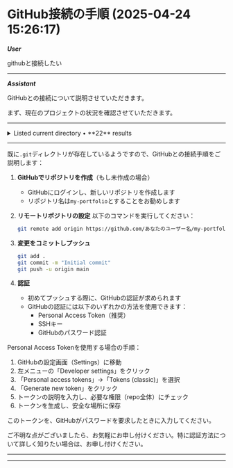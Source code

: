 <!-- Generated by SpecStory -->

# GitHub接続の手順 (2025-04-24 15:26:17)

_**User**_

githubと接続したい

---

_**Assistant**_

GitHubとの接続について説明させていただきます。

まず、現在のプロジェクトの状況を確認させていただきます。

---

<details>
            <summary>Listed current directory • **22** results</summary>
        
| Name |
|-------|
| 📁 `.git` |
| 📁 `.next` |
| 📁 `public` |
| 📄 `package-lock.json` |
| 📄 `package.json` |
| 📁 `node_modules` |
| 📄 `.eslintrc.json` |
| 📁 `.vscode` |
| 📄 `tailwind.config.js` |
| 📄 `postcss.config.mjs` |
| 📄 `postcss.config.js` |
| 📄 `next.config.ts` |
| 📄 `eslint.config.mjs` |
| 📄 `.prettierrc.json` |
| 📄 `.prettierignore` |
| 📁 `src` |
| 📄 `.cursorindexingignore` |
| 📁 `.specstory` |
| 📄 `tsconfig.json` |
| 📄 `next-env.d.ts` |
| 📄 `README.md` |
| 📄 `.gitignore` |

</details>

---

既に`.git`ディレクトリが存在しているようですので、GitHubとの接続手順をご説明します：

1. **GitHubでリポジトリを作成**（もし未作成の場合）
   - GitHubにログインし、新しいリポジトリを作成します
   - リポジトリ名は`my-portfolio`とすることをお勧めします

2. **リモートリポジトリの設定**
   以下のコマンドを実行してください：
   ```bash
   git remote add origin https://github.com/あなたのユーザー名/my-portfolio.git
   ```

3. **変更をコミットしプッシュ**
   ```bash
   git add .
   git commit -m "Initial commit"
   git push -u origin main
   ```

4. **認証**
   - 初めてプッシュする際に、GitHubの認証が求められます
   - GitHubの認証には以下のいずれかの方法を使用できます：
     - Personal Access Token（推奨）
     - SSHキー
     - GitHubのパスワード認証

Personal Access Tokenを使用する場合の手順：

1. GitHubの設定画面（Settings）に移動
2. 左メニューの「Developer settings」をクリック
3. 「Personal access tokens」→「Tokens (classic)」を選択
4. 「Generate new token」をクリック
5. トークンの説明を入力し、必要な権限（repo全体）にチェック
6. トークンを生成し、安全な場所に保存

このトークンを、GitHubがパスワードを要求したときに入力してください。

ご不明な点がございましたら、お気軽にお申し付けください。特に認証方法について詳しく知りたい場合は、お申し付けください。

---



---

